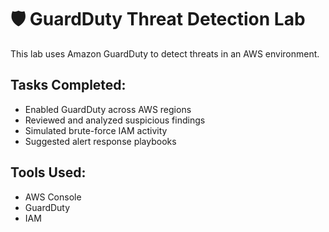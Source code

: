 # 🛡️ GuardDuty Threat Detection Lab

This lab uses Amazon GuardDuty to detect threats in an AWS environment.

## Tasks Completed:
- Enabled GuardDuty across AWS regions
- Reviewed and analyzed suspicious findings
- Simulated brute-force IAM activity
- Suggested alert response playbooks

## Tools Used:
- AWS Console
- GuardDuty
- IAM
